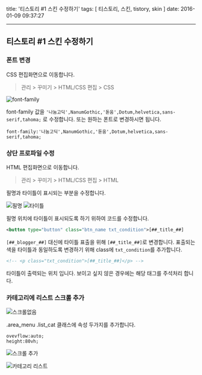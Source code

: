 title: '티스토리 #1 스킨 수정하기'
tags: [ 티스토리, 스킨, tistory, skin ]
date: 2016-01-09 09:37:27

---

## 티스토리 #1 스킨 수정하기

### 폰트 변경

CSS 편집화면으로 이동합니다.

> 관리 > 꾸미기 > HTML/CSS 편집 > CSS

![font-family](https://goo.gl/7krUfv)

font-family 값을 `'나눔고딕',NanumGothic,'돋움',Dotum,helvetica,sans-serif,tahoma;` 로 수정합니다. 또는 원하는 폰트로 변경하시면 됩니다.

	font-family:'나눔고딕',NanumGothic,'돋움',Dotum,helvetica,sans-serif,tahoma;


### 상단 프로파일 수정

HTML 편집화면으로 이동합니다.

> 관리 > 꾸미기 > HTML/CSS 편집 > HTML

필명과 타이틀이 표시되는 부분을 수정합니다.

![필명](https://goo.gl/pFysSJ) 
![타이틀](https://goo.gl/xHCklt) 

필명 위치에 타이틀이 표시되도록 하기 위하여 코드를 수정합니다.

```XML
<button type="button" class="btn_name txt_condition">[##_title_##]
```
`[##_blogger_##]` 대신에 타이틀 표출을 위해 `[##_title_##]`로 변경합니다. 표출되는 색을 타이틀과 동일하도록 변경하기 위해 class에 `txt_condition`를 추가합니다.

```XML
<!-- <p class="txt_condition">[##_title_##]</p> -->
```

타이틀이 출력되는 위치 입니다. 보이고 싶지 않은 경우에는 해당 태그를 주석처리 합니다.



### 카테고리에 리스트 스크롤 추가

![스크롤없음](https://goo.gl/SyVVwt) 

.area_menu .list_cat 클래스에 속성 두가지를 추가합니다.

	ovevflow:auto;
	height:80vh;

![스크롤 추가](https://goo.gl/ihYJPN)

![카테고리 리스트](https://goo.gl/ADSJ4U)